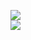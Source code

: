 [![](https://img.shields.io/badge/Made%20With-Github%20Spray-lightgrey.svg?style=for-the-badge&logo=github)](https://github.com/Annihil/github-spray#28385)  
[![](https://i.imgur.com/2DrTn0Z.gif)](https://github.com/Annihil/github-spray)